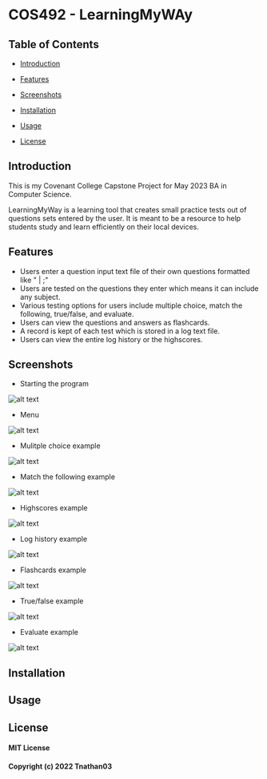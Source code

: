 
# COS492 - LearningMyWAy

## Table of Contents
- [Introduction](https://github.com/Tnathan03/COS492-LearningMyWay-Command_line_learning_tool#introduction)

- [Features](https://github.com/Tnathan03/COS492-LearningMyWay-Command_line_learning_tool#Features)

- [Screenshots](https://github.com/Tnathan03/COS492-LearningMyWay-Command_line_learning_tool##Screenshots)

- [Installation](https://github.com/Tnathan03/COS492-LearningMyWay-Command_line_learning_tool#Installation)

- [Usage](https://github.com/Tnathan03/COS492-LearningMyWay-Command_line_learning_tool#Usage)

- [License](https://github.com/Tnathan03/COS492-LearningMyWay-Command_line_learning_tool#License)



## Introduction

This is my Covenant College Capstone Project for May 2023 BA in Computer Science.

LearningMyWay is a learning tool that creates small practice tests out of questions sets entered by the user. It is meant to be a resource to help students study and learn efficiently on their local devices.

## Features 
- Users enter a question input text file of their own questions formatted like "<question> | <answer>;"
- Users are tested on the questions they enter which means it can include any subject.
- Various testing options for users include multiple choice, match the following, true/false, and evaluate.
- Users can view the questions and answers as flashcards.
- A record is kept of each test which is stored in a log text file.
- Users can view the entire log history or the highscores.


## Screenshots
  
- Starting the program

![alt text](https://github.com/Tnathan03/COS492-LearningMyWay-Command_line_learning_tool/blob/11fe0bc94ebc1124535ceff28bff8103a07fcd6b/Screenshot/Screenshot%20(154).png)
  
- Menu

![alt text](https://github.com/Tnathan03/COS492-LearningMyWay-Command_line_learning_tool/blob/11fe0bc94ebc1124535ceff28bff8103a07fcd6b/Screenshot/Screenshot%20(155).png)
  
- Mulitple choice example

![alt text](https://github.com/Tnathan03/COS492-LearningMyWay-Command_line_learning_tool/blob/11fe0bc94ebc1124535ceff28bff8103a07fcd6b/Screenshot/Screenshot%20(158).png)
  
- Match the following example

![alt text](https://github.com/Tnathan03/COS492-LearningMyWay-Command_line_learning_tool/blob/11fe0bc94ebc1124535ceff28bff8103a07fcd6b/Screenshot/Screenshot%20(161).png)
  
- Highscores example

![alt text](https://github.com/Tnathan03/COS492-LearningMyWay-Command_line_learning_tool/blob/11fe0bc94ebc1124535ceff28bff8103a07fcd6b/Screenshot/Screenshot%20(162).png)
  
- Log history example

![alt text](https://github.com/Tnathan03/COS492-LearningMyWay-Command_line_learning_tool/blob/11fe0bc94ebc1124535ceff28bff8103a07fcd6b/Screenshot/Screenshot%20(163).png)
  
- Flashcards example

![alt text](https://github.com/Tnathan03/COS492-LearningMyWay-Command_line_learning_tool/blob/11fe0bc94ebc1124535ceff28bff8103a07fcd6b/Screenshot/Screenshot%20(164).png)

- True/false example

![alt text](https://github.com/Tnathan03/COS492-LearningMyWay-Command_line_learning_tool/blob/11fe0bc94ebc1124535ceff28bff8103a07fcd6b/Screenshot/Screenshot%20(165).png)
  
- Evaluate example

![alt text](https://github.com/Tnathan03/COS492-LearningMyWay-Command_line_learning_tool/blob/11fe0bc94ebc1124535ceff28bff8103a07fcd6b/Screenshot/Screenshot%20(166).png)
  


## Installation

## Usage

## License
#### MIT License
#### Copyright (c) 2022 Tnathan03
